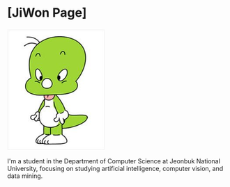 # [JiWon Page]

[![Screenshot](avatar.jpg)](https://jiwon887.github.io/ko/)


I'm a student in the Department of Computer Science at Jeonbuk National University, focusing on studying artificial intelligence, computer vision, and data mining.